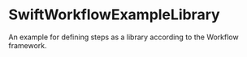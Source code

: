 # SwiftWorkflowExampleLibrary
An example for defining steps as a library according to the Workflow framework.
